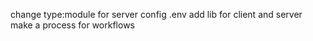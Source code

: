change type:module for server
config .env
add lib for client and server
make a process for workflows
